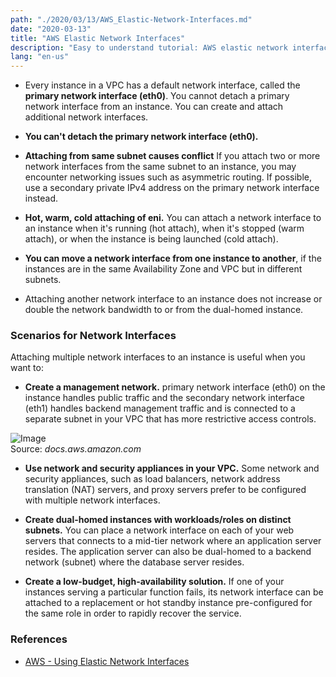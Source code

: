```yaml
---
path: "./2020/03/13/AWS_Elastic-Network-Interfaces.md"
date: "2020-03-13"
title: "AWS Elastic Network Interfaces"
description: "Easy to understand tutorial: AWS elastic network interfaces"
lang: "en-us"
---
```


- Every instance in a VPC has a default network interface, called the
__primary network interface (eth0)__. You cannot detach a primary network interface
from an instance. You can create and attach additional network interfaces.

- __You can't detach the primary network interface (eth0).__

- __Attaching from same subnet causes conflict__ If you attach two or more network
interfaces from the same subnet to an instance, you may encounter networking issues
such as asymmetric routing. If possible, use a secondary private IPv4 address on
the primary network interface instead.

- __Hot, warm, cold attaching of eni.__ You can attach a network interface to an
instance when it's running (hot attach), when it's stopped (warm attach), or
when the instance is being launched (cold attach).

- __You can move a network interface from one instance to another__, if the
instances are in the same Availability Zone and VPC but in different subnets.

- Attaching another network interface to an instance does not increase or double
the network bandwidth to or from the dual-homed instance.

### Scenarios for Network Interfaces ###

Attaching multiple network interfaces to an instance is useful when you want to:

- __Create a management network.__ primary network interface (eth0) on the instance
handles public traffic and the secondary network interface (eth1) handles backend
management traffic and is connected to a separate subnet in your VPC that has more
restrictive access controls.

![Image](https://docs.aws.amazon.com/AWSEC2/latest/UserGuide/images/EC2_ENI_management_network.png)
<br/>
Source: _docs.aws.amazon.com_

- __Use network and security appliances in your VPC.__ Some network and security
appliances, such as load balancers, network address translation (NAT) servers,
and proxy servers prefer to be configured with multiple network interfaces.

- __Create dual-homed instances with workloads/roles on distinct subnets.__ You
can place a network interface on each of your web servers that connects to a mid-tier
network where an application server resides. The application server can also be
dual-homed to a backend network (subnet) where the database server resides.

- __Create a low-budget, high-availability solution.__ If one of your instances
serving a particular function fails, its network interface can be attached to a
replacement or hot standby instance pre-configured for the same role in order
to rapidly recover the service.

### References ###

- [AWS - Using Elastic Network Interfaces](https://docs.aws.amazon.com/AWSEC2/latest/UserGuide/using-eni/)
